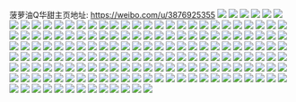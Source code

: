 菠萝油Q华甜主页地址: https://weibo.com/u/3876925355 
![](https://wx4.sinaimg.cn/mw2000/e7152fably1h92fvx6m5cj223v35sqv5.jpg) 
![](https://wx4.sinaimg.cn/mw2000/e7152fably1h92fvv1kkzj213j37kqv6.jpg) 
![](https://wx4.sinaimg.cn/mw2000/e7152fably1h92fworf6sj22c0341kjn.jpg) 
![](https://wx4.sinaimg.cn/mw2000/e7152fably1h92fw03jhlj225137knpd.jpg) 
![](https://wx4.sinaimg.cn/mw2000/e7152fably1h92fwix2fdj22c0340u0y.jpg) 
![](https://wx4.sinaimg.cn/mw2000/e7152fably1h92fw4i11rj20ye37ke82.jpg) 
![](https://wx4.sinaimg.cn/mw2000/e7152fably1h92fw7nu69j21o0280b29.jpg) 
![](https://wx4.sinaimg.cn/mw2000/e7152fably1h92fwh1fugj21iy37k7wi.jpg) 
![](https://wx4.sinaimg.cn/mw2000/e7152fably1h91b93u4alj22c0341npf.jpg) 
![](https://wx4.sinaimg.cn/mw2000/e7152fably1h91b9cu0cyj22c0340x6p.jpg) 
![](https://wx4.sinaimg.cn/mw2000/e7152fably1h91b8qi54jj22c03417wk.jpg) 
![](https://wx4.sinaimg.cn/mw2000/e7152fably1h91b8ufi1oj22c03417wj.jpg) 
![](https://wx4.sinaimg.cn/mw2000/e7152fably1h91b8m3siuj21h937k7wj.jpg) 
![](https://wx4.sinaimg.cn/mw2000/e7152fably1h91b9b7tzkj21xj2zce83.jpg) 
![](https://wx4.sinaimg.cn/mw2000/e7152fably1h91b90b553j22c03411l0.jpg) 
![](https://wx4.sinaimg.cn/mw2000/e7152fably1h91b8j2df6j215o38du0x.jpg) 
![](https://wx4.sinaimg.cn/mw2000/e7152fably1h91b9gd94sj20xc39mqv6.jpg) 
![](https://wx4.sinaimg.cn/mw2000/e7152fably1h907r8ezmwj22c0340qv7.jpg) 
![](https://wx4.sinaimg.cn/mw2000/e7152fably1h907qhx3pjj226w2x6u0y.jpg) 
![](https://wx4.sinaimg.cn/mw2000/e7152fably1h907qbl9wqj22c0340b2b.jpg) 
![](https://wx4.sinaimg.cn/mw2000/e7152fably1h907q810qfj229c2quhdu.jpg) 
![](https://wx4.sinaimg.cn/mw2000/e7152fably1h907rdninij21o02807wi.jpg) 
![](https://wx4.sinaimg.cn/mw2000/e7152fably1h907q6kcr9j217f37kkjm.jpg) 
![](https://wx4.sinaimg.cn/mw2000/e7152fably1h907q3qkjhj22c03407wk.jpg) 
![](https://wx4.sinaimg.cn/mw2000/e7152fably1h907rc6rnsj20xc3frkjm.jpg) 
![](https://wx4.sinaimg.cn/mw2000/e7152fably1h907qeeok3j219k37k7wi.jpg) 
![](https://wx4.sinaimg.cn/mw2000/e7152fably1h8d5xe4k4qj20v90g1jsb.jpg) 
![](https://wx4.sinaimg.cn/mw2000/e7152fably1h1wbdq9wglj21jk221b29.jpg) 
![](https://wx4.sinaimg.cn/mw2000/e7152fably1h1wbsh6tfhj21jk2214qp.jpg) 
![](https://wx4.sinaimg.cn/mw2000/e7152fably1h1wbdr8fplj21jk221b29.jpg) 
![](https://wx4.sinaimg.cn/mw2000/e7152fably1h1wbspzzjnj21xp2kyb29.jpg) 
![](https://wx4.sinaimg.cn/mw2000/e7152fably1h1xqboybukj22c0340qv7.jpg) 
![](https://wx4.sinaimg.cn/mw2000/e7152fably1h1wbmdf6njj23402c0npd.jpg) 
![](https://wx4.sinaimg.cn/mw2000/e7152fably1h1xqbnov2bj22c0340u0z.jpg) 
![](https://wx4.sinaimg.cn/mw2000/e7152fably1h1xqbxa2mmj215o25hkjl.jpg) 
![](https://wx4.sinaimg.cn/mw2000/e7152fably1gxq828xgmuj22872yykjm.jpg) 
![](https://wx4.sinaimg.cn/mw2000/e7152fably1gxq82amcshj22bj33d1l1.jpg) 
![](https://wx4.sinaimg.cn/mw2000/e7152fably1gxq82ilu21j22bn34a1l0.jpg) 
![](https://wx4.sinaimg.cn/mw2000/e7152fably1gxq82h78bzj224y2umx6r.jpg) 
![](https://wx4.sinaimg.cn/mw2000/e7152fably1gwst5z4dnvj22bz340hdu.jpg) 
![](https://wx4.sinaimg.cn/mw2000/e7152fably1gwst61139lj20ne0gi0xz.jpg) 
![](https://wx4.sinaimg.cn/mw2000/e7152fably1gwst5xqszaj22c03401kz.jpg) 
![](https://wx4.sinaimg.cn/mw2000/e7152fably1gwst745123j22c033yhdw.jpg) 
![](https://wx4.sinaimg.cn/mw2000/e7152fably1gwstes3vzvj22c0340b2b.jpg) 
![](https://wx4.sinaimg.cn/mw2000/e7152fably1gwst6207xrj222m2rikjm.jpg) 
![](https://wx4.sinaimg.cn/mw2000/e7152fably1gwst5zqajxj22c02vmqv5.jpg) 
![](https://wx4.sinaimg.cn/mw2000/e7152fably1gwst758aqej22c03407wh.jpg) 
![](https://wx4.sinaimg.cn/mw2000/e7152fably1gwst5ycpphj20wi1hndtt.jpg) 
![](https://wx4.sinaimg.cn/mw2000/e7152fably1gwqgy3xayij23402c04qs.jpg) 
![](https://wx4.sinaimg.cn/mw2000/e7152fably1gwqgyea9iqj23402c04qr.jpg) 
![](https://wx4.sinaimg.cn/mw2000/e7152fably1gwqgy0jwncj22c0340e84.jpg) 
![](https://wx4.sinaimg.cn/mw2000/e7152fably1gwqgy6jmafj22bz3404qs.jpg) 
![](https://wx4.sinaimg.cn/mw2000/e7152fably1gwqgy82pbwj20wi0mnah8.jpg) 
![](https://wx4.sinaimg.cn/mw2000/e7152fably1gwqgy94d6nj20qp0i0dm1.jpg) 
![](https://wx4.sinaimg.cn/mw2000/e7152fably1gwqgyflmmyj215o1d81fz.jpg) 
![](https://wx4.sinaimg.cn/mw2000/e7152fably1gwqgy7fp64j20wi162wnm.jpg) 
![](https://wx4.sinaimg.cn/mw2000/e7152fably1gwqgyaheo9j22c0340b2a.jpg) 
![](https://wx4.sinaimg.cn/mw2000/e7152fably1gwqgybuhl7j22c02vwnpd.jpg) 
![](https://wx4.sinaimg.cn/mw2000/e7152fably1gwp6p7iqwnj20wi1hbdow.jpg) 
![](https://wx4.sinaimg.cn/mw2000/e7152fably1gwp6pepvbdj23402c0b2a.jpg) 
![](https://wx4.sinaimg.cn/mw2000/e7152fably1gwp6p6xw0zj22c0340qv5.jpg) 
![](https://wx4.sinaimg.cn/mw2000/e7152fably1gwp6p7wvtjj20wi0gytbh.jpg) 
![](https://wx4.sinaimg.cn/mw2000/e7152fably1gwp6pfmmvvj20wi1jlgvw.jpg) 
![](https://wx4.sinaimg.cn/mw2000/e7152fably1gwp6p5dnvej22c03401l1.jpg) 
![](https://wx4.sinaimg.cn/mw2000/e7152fably1gwp6pakylmj22c0340b2a.jpg) 
![](https://wx4.sinaimg.cn/mw2000/e7152fably1gwp6p9186nj23402c0kjm.jpg) 
![](https://wx4.sinaimg.cn/mw2000/e7152fably1gwp6pdj73nj22c0340x6p.jpg) 
![](https://wx4.sinaimg.cn/mw2000/e7152fably1gwp6pc6w7tj22xw2c0b2a.jpg) 
![](https://wx4.sinaimg.cn/mw2000/004enbo7ly1gv6pggsazmj60u40zsaix02.jpg) 
![](https://wx4.sinaimg.cn/mw2000/004enbo7ly1gv6pgh01k8j60u40u4td202.jpg) 
![](https://wx4.sinaimg.cn/mw2000/004enbo7ly1gv6pghde5gj60u00yon4102.jpg) 
![](https://wx4.sinaimg.cn/mw2000/004enbo7ly1gv6pgendpoj60wi1l27px02.jpg) 
![](https://wx4.sinaimg.cn/mw2000/004enbo7ly1gv6pggdfzsj612w0u07gu02.jpg) 
![](https://wx4.sinaimg.cn/mw2000/004enbo7ly1gv6pgi04nvj60u00wa78j02.jpg) 
![](https://wx4.sinaimg.cn/mw2000/004enbo7ly1gv6pghooa9j60u00zgth102.jpg) 
![](https://wx4.sinaimg.cn/mw2000/004enbo7ly1gv6pgico3vj61400u0amm02.jpg) 
![](https://wx4.sinaimg.cn/mw2000/004enbo7ly1gv6pgjylocj60u00zmdt902.jpg) 
![](https://wx4.sinaimg.cn/mw2000/004enbo7ly1gv6pgiotluj60ty0wugsq02.jpg) 
![](https://wx4.sinaimg.cn/mw2000/004enbo7ly1gv6pgdt0dsj61400u0tej02.jpg) 
![](https://wx4.sinaimg.cn/mw2000/e7152fably1grhqu0zppzj20rs2gdnpd.jpg) 
![](https://wx4.sinaimg.cn/mw2000/e7152fably1grhqu0h605j20rs2kkb29.jpg) 
![](https://wx4.sinaimg.cn/mw2000/e7152fably1grhqu1ls0wj20rs1t57wh.jpg) 
![](https://wx4.sinaimg.cn/mw2000/e7152fably1grhqtxq3a8j20rs25r7wh.jpg) 
![](https://wx4.sinaimg.cn/mw2000/e7152fably1grhr3c4u1pj20rs2pwhdt.jpg) 
![](https://wx4.sinaimg.cn/mw2000/e7152fably1grhqtyi7jpj20rs2n8x6p.jpg) 
![](https://wx4.sinaimg.cn/mw2000/e7152fably1grhqtx4r3lj20rs33m1ky.jpg) 
![](https://wx4.sinaimg.cn/mw2000/e7152fably1grhqtw81qsj20rs3h54qq.jpg) 
![](https://wx4.sinaimg.cn/mw2000/e7152fably1grhqu258rej20rs26pkjl.jpg) 
![](https://wx4.sinaimg.cn/mw2000/e7152fably1gpjj6leth8j21k51k8qv5.jpg) 
![](https://wx4.sinaimg.cn/mw2000/e7152fably1gpjj6ir499j20u010o0zi.jpg) 
![](https://wx4.sinaimg.cn/mw2000/e7152fably1gpjj6nx0i4j21jk1l84qp.jpg) 
![](https://wx4.sinaimg.cn/mw2000/e7152fably1gpjj6j7npgj22c02c0b29.jpg) 
![](https://wx4.sinaimg.cn/mw2000/e7152fably1gpjj6kkjf8j21o01o0u0x.jpg) 
![](https://wx4.sinaimg.cn/mw2000/e7152fably1gpjj6juggmj21k01k04qp.jpg) 
![](https://wx4.sinaimg.cn/mw2000/e7152fably1gpjj6n1ippj21o01o0u0x.jpg) 
![](https://wx4.sinaimg.cn/mw2000/e7152fably1gpjj6hypiij22dc1kwx6t.jpg) 
![](https://wx4.sinaimg.cn/mw2000/e7152fably1gpjj6y5s0zj21jk1jk7wh.jpg) 
![](https://wx4.sinaimg.cn/mw2000/e7152fably1gj8ya033j8j20vc0vc1fk.jpg) 
![](https://wx4.sinaimg.cn/mw2000/e7152fably1gj8ya937jwj21me14v4qp.jpg) 
![](https://wx4.sinaimg.cn/mw2000/e7152fably1gj8y9xxuzwj21w020d1ky.jpg) 
![](https://wx4.sinaimg.cn/mw2000/e7152fably1gn3qzmu9boj20u00u0k2m.jpg) 
![](https://wx4.sinaimg.cn/mw2000/e7152fably1gkm84lflh0j20me0jin1n.jpg) 
![](https://wx4.sinaimg.cn/mw2000/e7152fably1gkm84mbvbyj20u00vedop.jpg) 
![](https://wx4.sinaimg.cn/mw2000/e7152fably1gn3r2gzo0ej20u00u0gss.jpg) 
![](https://wx4.sinaimg.cn/mw2000/e7152fably1gn3r2gpme4j21400u0ais.jpg) 
![](https://wx4.sinaimg.cn/mw2000/e7152fably1gn3r3dcqa5j20u0140n6t.jpg) 
![](https://wx4.sinaimg.cn/mw2000/e7152fably1gfe9gq3pc0j21jl1j6b29.jpg) 
![](https://wx4.sinaimg.cn/mw2000/e7152fably1gfe9h9vmznj22io1w0qv6.jpg) 
![](https://wx4.sinaimg.cn/mw2000/e7152fably1gfe9g94dvoj21br1ap4qn.jpg) 
![](https://wx4.sinaimg.cn/mw2000/e7152fably1gfe9gku1euj2200209npd.jpg) 
![](https://wx4.sinaimg.cn/mw2000/e7152fably1gfe9ge9epbj21o01o0hdt.jpg) 
![](https://wx4.sinaimg.cn/mw2000/e7152fably1gfe9icm8laj23402c0npf.jpg) 
![](https://wx4.sinaimg.cn/mw2000/e7152fably1gfe9gwe8q7j22io1w0x6p.jpg) 
![](https://wx4.sinaimg.cn/mw2000/e7152fably1gfe9hxqc36j22c02c0hdu.jpg) 
![](https://wx4.sinaimg.cn/mw2000/e7152fably1gfe9uwo4udj22io1w0qv6.jpg) 
![](https://wx4.sinaimg.cn/mw2000/e7152fably1gddlfg7lltj20v914tdw7.jpg) 
![](https://wx4.sinaimg.cn/mw2000/e7152fably1gddlfj1e13j22c02vyx6r.jpg) 
![](https://wx4.sinaimg.cn/mw2000/e7152fably1gdj6l0udelj20u0140jxg.jpg) 
![](https://wx4.sinaimg.cn/mw2000/e7152fably1gdj6l1oxelj215i0u0ak2.jpg) 
![](https://wx4.sinaimg.cn/mw2000/e7152fably1gdj6lxvfjbj20ty118ahw.jpg) 
![](https://wx4.sinaimg.cn/mw2000/e7152fably1gddlfh1yxyj22c02hxkjm.jpg) 
![](https://wx4.sinaimg.cn/mw2000/e7152fably1g0gprcao6nj20rs15ou0x.jpg) 
![](https://wx4.sinaimg.cn/mw2000/e7152fably1g0gpwwxh9gj22c03404qq.jpg) 
![](https://wx4.sinaimg.cn/mw2000/e7152fably1g5ngfwvf6vj20v90v9teo.jpg) 
![](https://wx4.sinaimg.cn/mw2000/e7152fably1g5ngguv8dfj22c0340x6q.jpg) 
![](https://wx4.sinaimg.cn/mw2000/e7152fably1g0gpvge1pzj21w02fsx6v.jpg) 
![](https://wx4.sinaimg.cn/mw2000/e7152fably1g0gpyv45llj22c0340npg.jpg) 
![](https://wx4.sinaimg.cn/mw2000/e7152fably1g0gpzbgjxuj227v1o01l2.jpg) 
![](https://wx4.sinaimg.cn/mw2000/e7152fably1g0gpxehdokj20v90z1qec.jpg) 
![](https://wx4.sinaimg.cn/mw2000/e7152fably1g0gpu0or9vj21200u0b29.jpg) 
![](https://wx4.sinaimg.cn/mw2000/e7152fabgy1fwii4qh0zsj20of1cv7dt.jpg) 
![](https://wx4.sinaimg.cn/mw2000/e7152fabgy1fwihrvsmerj20rs19rncz.jpg) 
![](https://wx4.sinaimg.cn/mw2000/e7152fabgy1fwihnx6aumj20rs2bcu0z.jpg) 
![](https://wx4.sinaimg.cn/mw2000/e7152fabgy1fwihnn8lysj20rs2m01kz.jpg) 
![](https://wx4.sinaimg.cn/mw2000/e7152fabgy1fwiho25f8qj20v91vo7wj.jpg) 
![](https://wx4.sinaimg.cn/mw2000/e7152fabgy1fwihnz87ttj20rs2bcqv6.jpg) 
![](https://wx4.sinaimg.cn/mw2000/e7152fabgy1fwihnu9pkyj20rs1ichdu.jpg) 
![](https://wx4.sinaimg.cn/mw2000/e7152fabgy1fwihtz57oij20rs1rxhdu.jpg) 
![](https://wx4.sinaimg.cn/mw2000/e7152fabgy1fwihph5y9nj20rs3uwnpg.jpg) 
![](https://wx4.sinaimg.cn/mw2000/e7152fabgy1fwdjl8dctcj21w02d0nph.jpg) 
![](https://wx4.sinaimg.cn/mw2000/e7152fabgy1fwdjkzz1jnj23402bxnpd.jpg) 
![](https://wx4.sinaimg.cn/mw2000/e7152fably1fvkhqba3xnj20rs16px6p.jpg) 
![](https://wx4.sinaimg.cn/mw2000/e7152fably1fvkhpxuds1j20rs15ob29.jpg) 
![](https://wx4.sinaimg.cn/mw2000/e7152fably1fvkhq43kjdj20rs1t0kjm.jpg) 
![](https://wx4.sinaimg.cn/mw2000/e7152fably1fvkhqlt5mej20rs1cmx6p.jpg) 
![](https://wx4.sinaimg.cn/mw2000/e7152fably1fvkhq1wlwkj20rs20ke83.jpg) 
![](https://wx4.sinaimg.cn/mw2000/e7152fably1fvkhpw08dnj20rs23ju0y.jpg) 
![](https://wx4.sinaimg.cn/mw2000/e7152fably1fvkhq9imxlj20rs1s1qv6.jpg) 
![](https://wx4.sinaimg.cn/mw2000/e7152fably1fvkhq75d6cj20rs1d24qq.jpg) 
![](https://wx4.sinaimg.cn/mw2000/e7152fably1fvkhqdc0ukj20rs15oe81.jpg) 
![](https://wx4.sinaimg.cn/mw2000/e7152fabgy1fv3l13dc1uj21sb1sbhdw.jpg) 
![](https://wx4.sinaimg.cn/mw2000/e7152fabgy1fsmwue36ppj20oz0oz4dy.jpg) 
![](https://wx4.sinaimg.cn/mw2000/e7152fabgy1fsmwz5gjhfj20ui0u00vc.jpg) 
![](https://wx4.sinaimg.cn/mw2000/e7152fabgy1fsmwufp36aj21z41hfx6q.jpg) 
![](https://wx4.sinaimg.cn/mw2000/e7152fabgy1fsmwz4j06uj21hc1z41kx.jpg) 
![](https://wx4.sinaimg.cn/mw2000/e7152fabgy1fsmwui7vaij21z41hfb2b.jpg) 
![](https://wx4.sinaimg.cn/mw2000/e7152fabgy1fsmwz52f10j20yb0rd0va.jpg) 
![](https://wx4.sinaimg.cn/mw2000/e7152fabgy1fsmwumkcwsj21z41hfnpe.jpg) 
![](https://wx4.sinaimg.cn/mw2000/e7152fabgy1fsmwzpyfswj20ru0rgqcb.jpg) 
![](https://wx4.sinaimg.cn/mw2000/e7152fabgy1fsmwzqssyhj20ru0r2n8i.jpg) 
![](https://wx4.sinaimg.cn/mw2000/e7152fabgy1fqyizcdelgj20rs1en7wh.jpg) 
![](https://wx4.sinaimg.cn/mw2000/e7152fabgy1fqyiyrkl67j20rs1cm7wi.jpg) 
![](https://wx4.sinaimg.cn/mw2000/e7152fabgy1fqyiz3kwgoj20rs1804qq.jpg) 
![](https://wx4.sinaimg.cn/mw2000/e7152fabgy1fqyiz7vik8j20rs1ss4qr.jpg) 
![](https://wx4.sinaimg.cn/mw2000/e7152fabgy1fqyiyxwrg5j20rs21zu0y.jpg) 
![](https://wx4.sinaimg.cn/mw2000/e7152fabgy1fqyiykwzocj20rs15o4qq.jpg) 
![](https://wx4.sinaimg.cn/mw2000/e7152fabgy1fqyiz5kjn0j20rs1j4kjm.jpg) 
![](https://wx4.sinaimg.cn/mw2000/e7152fabgy1fqyiz13ge5j20rs1atb2a.jpg) 
![](https://wx4.sinaimg.cn/mw2000/e7152fabgy1fqyize1ey4j20rs1cmb2a.jpg) 
